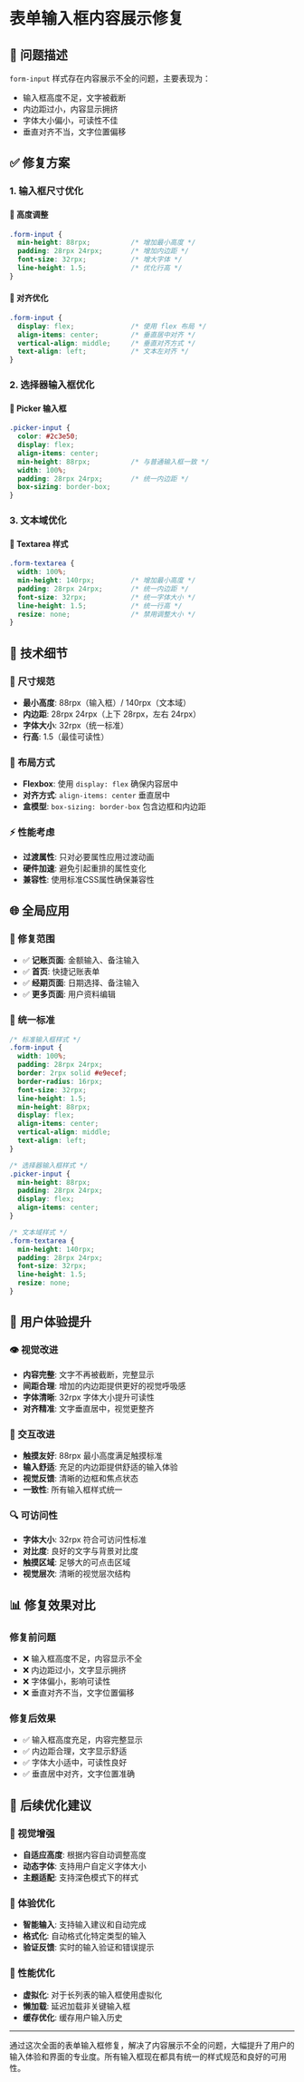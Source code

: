 # 表单输入框内容展示修复

## 🎯 问题描述
`form-input` 样式存在内容展示不全的问题，主要表现为：
- 输入框高度不足，文字被截断
- 内边距过小，内容显示拥挤
- 字体大小偏小，可读性不佳
- 垂直对齐不当，文字位置偏移

## ✅ 修复方案

### 1. 输入框尺寸优化

#### 📐 高度调整
```css
.form-input {
  min-height: 88rpx;          /* 增加最小高度 */
  padding: 28rpx 24rpx;       /* 增加内边距 */
  font-size: 32rpx;           /* 增大字体 */
  line-height: 1.5;           /* 优化行高 */
}
```

#### 🎯 对齐优化
```css
.form-input {
  display: flex;              /* 使用 flex 布局 */
  align-items: center;        /* 垂直居中对齐 */
  vertical-align: middle;     /* 垂直对齐方式 */
  text-align: left;           /* 文本左对齐 */
}
```

### 2. 选择器输入框优化

#### 📅 Picker 输入框
```css
.picker-input {
  color: #2c3e50;
  display: flex;
  align-items: center;
  min-height: 88rpx;          /* 与普通输入框一致 */
  width: 100%;
  padding: 28rpx 24rpx;       /* 统一内边距 */
  box-sizing: border-box;
}
```

### 3. 文本域优化

#### 📝 Textarea 样式
```css
.form-textarea {
  width: 100%;
  min-height: 140rpx;         /* 增加最小高度 */
  padding: 28rpx 24rpx;       /* 统一内边距 */
  font-size: 32rpx;           /* 统一字体大小 */
  line-height: 1.5;           /* 统一行高 */
  resize: none;               /* 禁用调整大小 */
}
```

## 🔧 技术细节

### 📏 尺寸规范
- **最小高度**: 88rpx（输入框）/ 140rpx（文本域）
- **内边距**: 28rpx 24rpx（上下 28rpx，左右 24rpx）
- **字体大小**: 32rpx（统一标准）
- **行高**: 1.5（最佳可读性）

### 🎨 布局方式
- **Flexbox**: 使用 `display: flex` 确保内容居中
- **对齐方式**: `align-items: center` 垂直居中
- **盒模型**: `box-sizing: border-box` 包含边框和内边距

### ⚡ 性能考虑
- **过渡属性**: 只对必要属性应用过渡动画
- **硬件加速**: 避免引起重排的属性变化
- **兼容性**: 使用标准CSS属性确保兼容性

## 🌐 全局应用

### 📄 修复范围
- ✅ **记账页面**: 金额输入、备注输入
- ✅ **首页**: 快捷记账表单
- ✅ **经期页面**: 日期选择、备注输入
- ✅ **更多页面**: 用户资料编辑

### 🎨 统一标准
```css
/* 标准输入框样式 */
.form-input {
  width: 100%;
  padding: 28rpx 24rpx;
  border: 2rpx solid #e9ecef;
  border-radius: 16rpx;
  font-size: 32rpx;
  line-height: 1.5;
  min-height: 88rpx;
  display: flex;
  align-items: center;
  vertical-align: middle;
  text-align: left;
}

/* 选择器输入框样式 */
.picker-input {
  min-height: 88rpx;
  padding: 28rpx 24rpx;
  display: flex;
  align-items: center;
}

/* 文本域样式 */
.form-textarea {
  min-height: 140rpx;
  padding: 28rpx 24rpx;
  font-size: 32rpx;
  line-height: 1.5;
  resize: none;
}
```

## 🎯 用户体验提升

### 👁️ 视觉改进
- **内容完整**: 文字不再被截断，完整显示
- **间距合理**: 增加的内边距提供更好的视觉呼吸感
- **字体清晰**: 32rpx 字体大小提升可读性
- **对齐精准**: 文字垂直居中，视觉更整齐

### 📱 交互改进
- **触摸友好**: 88rpx 最小高度满足触摸标准
- **输入舒适**: 充足的内边距提供舒适的输入体验
- **视觉反馈**: 清晰的边框和焦点状态
- **一致性**: 所有输入框样式统一

### 🔍 可访问性
- **字体大小**: 32rpx 符合可访问性标准
- **对比度**: 良好的文字与背景对比度
- **触摸区域**: 足够大的可点击区域
- **视觉层次**: 清晰的视觉层次结构

## 📊 修复效果对比

### 修复前问题
- ❌ 输入框高度不足，内容显示不全
- ❌ 内边距过小，文字显示拥挤
- ❌ 字体偏小，影响可读性
- ❌ 垂直对齐不当，文字位置偏移

### 修复后效果
- ✅ 输入框高度充足，内容完整显示
- ✅ 内边距合理，文字显示舒适
- ✅ 字体大小适中，可读性良好
- ✅ 垂直居中对齐，文字位置准确

## 🔮 后续优化建议

### 🎨 视觉增强
- **自适应高度**: 根据内容自动调整高度
- **动态字体**: 支持用户自定义字体大小
- **主题适配**: 支持深色模式下的样式

### 📱 体验优化
- **智能输入**: 支持输入建议和自动完成
- **格式化**: 自动格式化特定类型的输入
- **验证反馈**: 实时的输入验证和错误提示

### 🚀 性能优化
- **虚拟化**: 对于长列表的输入框使用虚拟化
- **懒加载**: 延迟加载非关键输入框
- **缓存优化**: 缓存用户输入历史

---

通过这次全面的表单输入框修复，解决了内容展示不全的问题，大幅提升了用户的输入体验和界面的专业度。所有输入框现在都具有统一的样式规范和良好的可用性。
